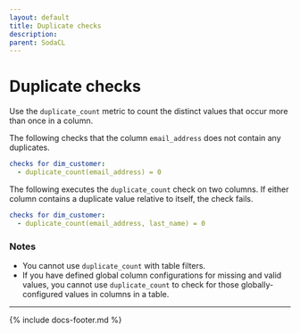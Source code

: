 ```yaml
---
layout: default
title: Duplicate checks
description: 
parent: SodaCL
---
```


# Duplicate checks

Use the `duplicate_count` metric to count the distinct values that occur more than once in a column.

The following checks that the column `email_address` does not contain any duplicates.

```yaml
checks for dim_customer:
  - duplicate_count(email_address) = 0
```

The following executes the `duplicate_count` check on two columns. If either column contains a duplicate value relative to itself, the check fails.
```yaml
checks for dim_customer:
  - duplicate_count(email_address, last_name) = 0
```

### Notes

* You cannot use `duplicate_count` with table filters.
* If you have defined global column configurations for missing and valid values, you cannot use `duplicate_count` to check for those globally-configured values in columns in a table.

---
{% include docs-footer.md %}
